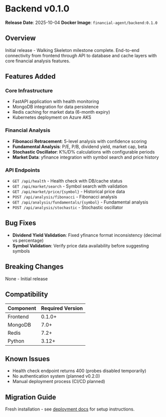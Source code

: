 # Backend v0.1.0

**Release Date**: 2025-10-04
**Docker Image**: `financial-agent/backend:0.1.0`

## Overview

Initial release - Walking Skeleton milestone complete. End-to-end connectivity from frontend through API to database and cache layers with core financial analysis features.

## Features Added

### Core Infrastructure
- FastAPI application with health monitoring
- MongoDB integration for data persistence
- Redis caching for market data (6-month expiry)
- Kubernetes deployment on Azure AKS

### Financial Analysis
- **Fibonacci Retracement**: 5-level analysis with confidence scoring
- **Fundamental Analysis**: P/E, P/B, dividend yield, market cap, beta
- **Stochastic Oscillator**: K%/D% calculations with configurable periods
- **Market Data**: yfinance integration with symbol search and price history

### API Endpoints
- `GET /api/health` - Health check with DB/cache status
- `GET /api/market/search` - Symbol search with validation
- `GET /api/market/price/{symbol}` - Historical price data
- `POST /api/analysis/fibonacci` - Fibonacci analysis
- `GET /api/analysis/fundamentals/{symbol}` - Fundamental analysis
- `POST /api/analysis/stochastic` - Stochastic oscillator

## Bug Fixes

- **Dividend Yield Validation**: Fixed yfinance format inconsistency (decimal vs percentage)
- **Symbol Validation**: Verify price data availability before suggesting symbols

## Breaking Changes

None - Initial release

## Compatibility

| Component | Required Version |
|-----------|-----------------|
| Frontend | 0.1.0+ |
| MongoDB | 7.0+ |
| Redis | 7.2+ |
| Python | 3.12+ |

## Known Issues

- Health check endpoint returns 400 (probes disabled temporarily)
- No authentication system (planned v0.2.0)
- Manual deployment process (CI/CD planned)

## Migration Guide

Fresh installation - see [deployment docs](../../deployment/cloud-setup.md) for setup instructions.

